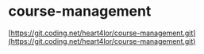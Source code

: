 # course-management

[https://git.coding.net/heart4lor/course-management.git](https://git.coding.net/heart4lor/course-management.git)
